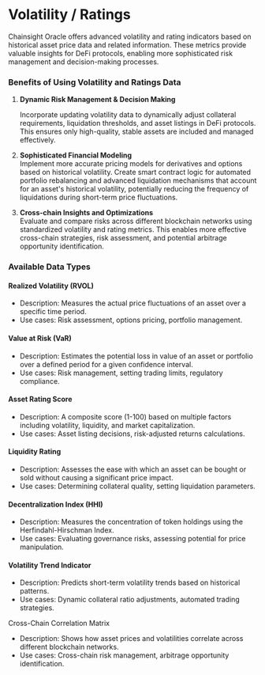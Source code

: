 # Volatility / Ratings

Chainsight Oracle offers advanced volatility and rating indicators based on historical asset price data and related information. These metrics provide valuable insights for DeFi protocols, enabling more sophisticated risk management and decision-making processes.

### Benefits of Using Volatility and Ratings Data

1.  **Dynamic Risk Management & Decision Making**

    Incorporate updating volatility data to dynamically adjust collateral requirements, liquidation thresholds, and asset listings in DeFi protocols. This ensures only high-quality, stable assets are included and managed effectively.
2. **Sophisticated Financial Modeling**\
   Implement more accurate pricing models for derivatives and options based on historical volatility. Create smart contract logic for automated portfolio rebalancing and advanced liquidation mechanisms that account for an asset's historical volatility, potentially reducing the frequency of liquidations during short-term price fluctuations.
3. **Cross-chain Insights and Optimizations**\
   Evaluate and compare risks across different blockchain networks using standardized volatility and rating metrics. This enables more effective cross-chain strategies, risk assessment, and potential arbitrage opportunity identification.

### Available Data Types

#### Realized Volatility (RVOL)

* Description: Measures the actual price fluctuations of an asset over a specific time period.
* Use cases: Risk assessment, options pricing, portfolio management.

#### **Value at Risk (VaR)**

* Description: Estimates the potential loss in value of an asset or portfolio over a defined period for a given confidence interval.
* Use cases: Risk management, setting trading limits, regulatory compliance.

#### Asset Rating Score

* Description: A composite score (1-100) based on multiple factors including volatility, liquidity, and market capitalization.
* Use cases: Asset listing decisions, risk-adjusted returns calculations.

#### Liquidity Rating

* Description: Assesses the ease with which an asset can be bought or sold without causing a significant price impact.
* Use cases: Determining collateral quality, setting liquidation parameters.

#### Decentralization Index (HHI)

* Description: Measures the concentration of token holdings using the Herfindahl-Hirschman Index.
* Use cases: Evaluating governance risks, assessing potential for price manipulation.

#### **Volatility Trend Indicator**

* Description: Predicts short-term volatility trends based on historical patterns.
* Use cases: Dynamic collateral ratio adjustments, automated trading strategies.

Cross-Chain Correlation Matrix

* Description: Shows how asset prices and volatilities correlate across different blockchain networks.
* Use cases: Cross-chain risk management, arbitrage opportunity identification.

